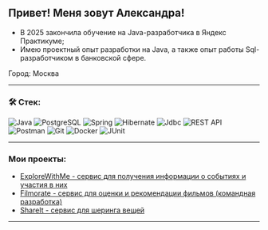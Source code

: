 ## Привет! Меня зовут Александра!

 - В 2025 закончила обучение на Java-разработчика в Яндекс Практикуме;
 - Имею проектный опыт разработки на Java, а также опыт работы Sql-разработчиком в банковской сфере.

Город: Москва

---
### &#128736; Стек:
![Java](https://img.shields.io/badge/java-%25?style=for-the-badge&logo=java&color=blue)
![PostgreSQL](https://img.shields.io/badge/PostgreSQL-%252300758F.svg?style=for-the-badge&logo=PostgreSQL&color=lightskyblue)
![Spring](https://img.shields.io/badge/spring-%25?style=for-the-badge&logo=spring&color=lavenderblush)
![Hibernate](https://img.shields.io/badge/Hibernate-%25?style=for-the-badge&logo=hibernate&color=peru)
![Jdbc](https://img.shields.io/badge/Jdbc-%25?style=for-the-badge&color=lavender)
![REST API](https://img.shields.io/badge/REST%20API-%23266999.svg?style=for-the-badge&color=teal)
![Postman](https://img.shields.io/badge/Postman-%25.svg?style=for-the-badge&logo=postman&color=moccasin)
![Git](https://img.shields.io/badge/Git-%25.svg?style=for-the-badge&logo=git&color=black)
![Docker](https://img.shields.io/badge/docker-%25?style=for-the-badge&logo=docker&color=gainsboro)
![JUnit](https://img.shields.io/badge/JUnit-%25?style=for-the-badge&color=crimson)

---

### Мои проекты:
- [ExploreWithMe - сервис для получения информации о событиях и участия в них](https://github.com/TarbaevaAleksandra/java-explore-with-me)
- [Filmorate - сервис для оценки и рекомендации фильмов (командная разработка)](https://github.com/TarbaevaAleksandra/filmorate)
- [ShareIt - сервис для шеринга вещей](https://github.com/TarbaevaAleksandra/java-shareit)

---
